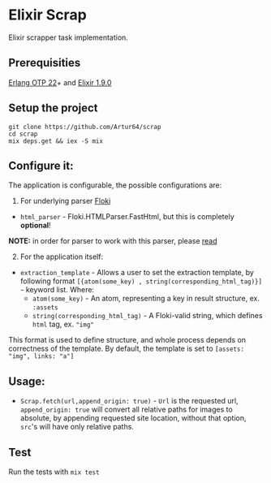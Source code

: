 # Elixir Scrap

 Elixir scrapper task implementation.
## Prerequisities
 [Erlang OTP 22](http://erlang.org/doc/installation_guide/INSTALL.html)+ and [Elixir 1.9.0](https://elixir-lang.org/install.html)

## Setup the project
```
git clone https://github.com/Artur64/scrap
cd scrap
mix deps.get && iex -S mix
```
## Configure it: 

The application is configurable, the possible configurations are: 

1. For underlying parser [Floki](https://github.com/philss/floki)
- `html_parser` - Floki.HTMLParser.FastHtml, but this is completely **optional**!

**NOTE:** in order for parser to work with this parser, please [read](https://github.com/philss/floki#using-fast_html-as-the-html-parser)

2. For the application itself:
- `extraction_template` - Allows a user to set the extraction template, by following format `[{atom(some_key) , string(corresponding_html_tag)}]` - keyword list. 
Where:
  - `atom(some_key)` - An atom, representing a key in result structure, ex. `:assets`
  - `string(corresponding_html_tag)` - A Floki-valid string, which defines `html` tag, ex. `"img"`

This format is used to  define structure, and whole process depends on correctness of the template. By default, the template is set to `[assets: "img", links: "a"]`

## Usage: 
 - `Scrap.fetch(url,append_origin: true)` - `Url` is the requested url, `append_origin: true` will convert all relative paths for images to absolute, by appending requested site location, without that option, `src`'s will have only relative paths.

## Test
Run the tests with `mix test`